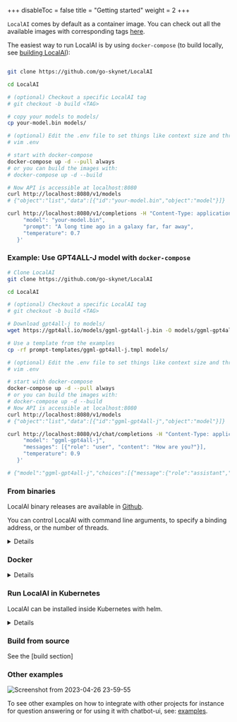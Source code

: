 
+++
disableToc = false
title = "Getting started"
weight = 2
+++

`LocalAI` comes by default as a container image. You can check out all the available images with corresponding tags [here](https://quay.io/repository/go-skynet/local-ai?tab=tags&tag=latest).

The easiest way to run LocalAI is by using `docker-compose` (to build locally, see [building LocalAI](https://github.com/go-skynet/LocalAI/tree/master#setup)):

```bash

git clone https://github.com/go-skynet/LocalAI

cd LocalAI

# (optional) Checkout a specific LocalAI tag
# git checkout -b build <TAG>

# copy your models to models/
cp your-model.bin models/

# (optional) Edit the .env file to set things like context size and threads
# vim .env

# start with docker-compose
docker-compose up -d --pull always
# or you can build the images with:
# docker-compose up -d --build

# Now API is accessible at localhost:8080
curl http://localhost:8080/v1/models
# {"object":"list","data":[{"id":"your-model.bin","object":"model"}]}

curl http://localhost:8080/v1/completions -H "Content-Type: application/json" -d '{
     "model": "your-model.bin",            
     "prompt": "A long time ago in a galaxy far, far away",
     "temperature": 0.7
   }'
```

### Example: Use GPT4ALL-J model with `docker-compose`


```bash
# Clone LocalAI
git clone https://github.com/go-skynet/LocalAI

cd LocalAI

# (optional) Checkout a specific LocalAI tag
# git checkout -b build <TAG>

# Download gpt4all-j to models/
wget https://gpt4all.io/models/ggml-gpt4all-j.bin -O models/ggml-gpt4all-j

# Use a template from the examples
cp -rf prompt-templates/ggml-gpt4all-j.tmpl models/

# (optional) Edit the .env file to set things like context size and threads
# vim .env

# start with docker-compose
docker-compose up -d --pull always
# or you can build the images with:
# docker-compose up -d --build
# Now API is accessible at localhost:8080
curl http://localhost:8080/v1/models
# {"object":"list","data":[{"id":"ggml-gpt4all-j","object":"model"}]}

curl http://localhost:8080/v1/chat/completions -H "Content-Type: application/json" -d '{
     "model": "ggml-gpt4all-j",
     "messages": [{"role": "user", "content": "How are you?"}],
     "temperature": 0.9 
   }'

# {"model":"ggml-gpt4all-j","choices":[{"message":{"role":"assistant","content":"I'm doing well, thanks. How about you?"}}]}
```


### From binaries

LocalAI binary releases are available in [Github](https://github.com/go-skynet/LocalAI/releases).

You can control LocalAI with command line arguments, to specify a binding address, or the number of threads.

<details>

Usage:

```
local-ai --models-path <model_path> [--address <address>] [--threads <num_threads>]
```

| Parameter    | Environment Variable | Default Value | Description                            |
| ------------ | -------------------- | ------------- | -------------------------------------- |
| models-path        | MODELS_PATH           |               | The path where you have models (ending with `.bin`).      |
| threads      | THREADS              | Number of Physical cores     | The number of threads to use for text generation. |
| address      | ADDRESS              | :8080         | The address and port to listen on. |
| context-size | CONTEXT_SIZE         | 512           | Default token context size. |
| debug | DEBUG         | false           | Enable debug mode. |
| config-file | CONFIG_FILE         | empty           | Path to a LocalAI config file. |
| upload_limit | UPLOAD_LIMIT         | 5MB           | Upload limit for whisper. |
| image-path | IMAGE_PATH         | empty           | Image directory to store and serve processed images. |

</details>

### Docker

<details>
Example of starting the API with `docker`:

```bash
docker run -p 8080:8080 -ti --rm quay.io/go-skynet/local-ai:latest --models-path /path/to/models --context-size 700 --threads 4
```

You should see:
```
┌───────────────────────────────────────────────────┐ 
│                   Fiber v2.42.0                   │ 
│               http://127.0.0.1:8080               │ 
│       (bound on host 0.0.0.0 and port 8080)       │ 
│                                                   │ 
│ Handlers ............. 1  Processes ........... 1 │ 
│ Prefork ....... Disabled  PID ................. 1 │ 
└───────────────────────────────────────────────────┘ 
```

Note: the binary inside the image is rebuild at the start of the container to enable CPU optimizations for the execution environment, you can set the environment variable `REBUILD` to `false` to prevent this behavior.

</details>


### Run LocalAI in Kubernetes

LocalAI can be installed inside Kubernetes with helm.

<details>
By default, the helm chart will install LocalAI instance using the ggml-gpt4all-j model without persistent storage.

1. Add the helm repo
    ```bash
    helm repo add go-skynet https://go-skynet.github.io/helm-charts/
    ```
2. Install the helm chart:
    ```bash
    helm repo update
    helm install local-ai go-skynet/local-ai -f values.yaml
    ```
> **Note:** For further configuration options, see the [helm chart repository on GitHub](https://github.com/go-skynet/helm-charts).
### Example values
Deploy a single LocalAI pod with 6GB of persistent storage serving up a `ggml-gpt4all-j` model with custom prompt.
```yaml
### values.yaml

deployment:
  # Adjust the number of threads and context size for model inference
  env:
    threads: 14
    contextSize: 512

# Set the pod requests/limits
resources:
  limits:
    cpu: 4000m
    memory: 7000Mi
  requests:
    cpu: 100m
    memory: 6000Mi

# Add a custom prompt template for the ggml-gpt4all-j model
promptTemplates:
  # The name of the model this template belongs to
  ggml-gpt4all-j.bin.tmpl: |
    This is my custom prompt template...
    ### Prompt:
    {{.Input}}
    ### Response:

# Model configuration
models:
  # Don't re-download models on pod creation
  forceDownload: false

  # List of models to download and serve
  list:
    - url: "https://gpt4all.io/models/ggml-gpt4all-j.bin"
       # Optional basic HTTP authentication
      basicAuth: base64EncodedCredentials
  
  # Enable 6Gb of persistent storage models and prompt templates
  persistence:
    enabled: true
    size: 6Gi

service:
  type: ClusterIP
  annotations: {}
  # If using an AWS load balancer, you'll need to override the default 60s load balancer idle timeout
  # service.beta.kubernetes.io/aws-load-balancer-connection-idle-timeout: "1200"
```
</details>


### Build from source

See the [build section]



</details>

### Other examples

![Screenshot from 2023-04-26 23-59-55](https://user-images.githubusercontent.com/2420543/234715439-98d12e03-d3ce-4f94-ab54-2b256808e05e.png)

To see other examples on how to integrate with other projects for instance for question answering or for using it with chatbot-ui, see: [examples](https://github.com/go-skynet/LocalAI/tree/master/examples/).